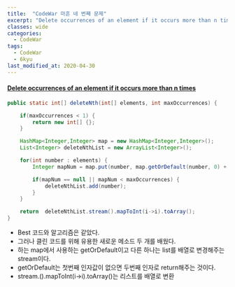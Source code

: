 ```yaml
---
title:  "CodeWar 마흔 네 번째 문제"
excerpt: "Delete occurrences of an element if it occurs more than n times"
classes: wide
categories:
  - CodeWar
tags:
  - CodeWar
  - 6kyu
last_modified_at: 2020-04-30
---
```


#### [Delete occurrences of an element if it occurs more than n times](https://www.codewars.com/kata/554ca54ffa7d91b236000023)

```java
public static int[] deleteNth(int[] elements, int maxOccurrences) {

    if(maxOccurrences < 1) {
        return new int[] {};
    }

    HashMap<Integer,Integer> map = new HashMap<Integer,Integer>();
    List<Integer> deleteNthList = new ArrayList<Integer>();

    for(int number : elements) {
        Integer mapNum = map.put(number, map.getOrDefault(number, 0) + 1);

        if(mapNum == null || mapNum < maxOccurrences) {
            deleteNthList.add(number);
        }
    }

    return  deleteNthList.stream().mapToInt(i->i).toArray();
}
```

* Best 코드와 알고리즘은 같았다.
* 그러나 클린 코드를 위해 유용한 새로운 메소드 두 개를 배웠다.
* 하는 map에서 사용하는 getOrDefault이고 다른 하나는 list를 배열로 변경해주는 stream이다.
* getOrDefault는 첫번째 인자값이 없으면 두번째 인자로 return해주는 것이다.
* stream.().mapToInt(i->i).toArray()는 리스트를 배열로 변환
